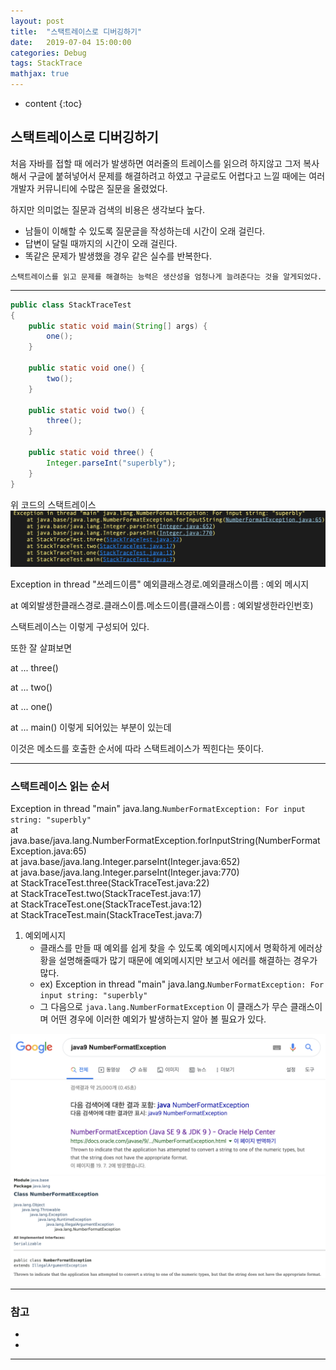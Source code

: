 ```yaml
---
layout: post
title:  "스택트레이스로 디버깅하기"
date:   2019-07-04 15:00:00
categories: Debug
tags: StackTrace
mathjax: true
---
```


* content
{:toc}

## 스택트레이스로 디버깅하기  
처음 자바를 접할 때 에러가 발생하면 여러줄의 트레이스를 읽으려 하지않고 그저 복사해서 구글에 붙혀넣어서 문제를 해결하려고 하였고 구글로도 어렵다고
느낄 때에는 여러 개발자 커뮤니티에 수많은 질문을 올렸었다.

하지만 의미없는 질문과 검색의 비용은 생각보다 높다.

- 남들이 이해할 수 있도록 질문글을 작성하는데 시간이 오래 걸린다.
- 답변이 달릴 때까지의 시간이 오래 걸린다.
- 똑같은 문제가 발생했을 경우 같은 실수를 반복한다.

`스택트레이스를 읽고 문제를 해결하는 능력은 생산성을 엄청나게 늘려준다는 것을 알게되었다.`



---
```java
public class StackTraceTest
{
    public static void main(String[] args) {
        one();
    }

    public static void one() {
        two();
    }

    public static void two() {
        three();
    }

    public static void three() {
        Integer.parseInt("superbly");
    }
}
```
위 코드의 스택트레이스
![trace](/img/trace.png)

Exception in thread "쓰레드이름" 예외클래스경로.예외클래스이름 : 예외 메시지

at 예외발생한클래스경로.클래스이름.메소드이름(클래스이름 : 예외발생한라인번호)

스택트레이스는 이렇게 구성되어 있다.

또한 잘 살펴보면

at ... three()

at ... two()

at ... one()

at ... main() 이렇게 되어있는 부분이 있는데

이것은 메소드를 호출한 순서에 따라 스택트레이스가 찍힌다는 뜻이다.

---
### 스택트레이스 읽는 순서  

Exception in thread "main" java.lang.`NumberFormatException: For input string: "superbly"`  
	at java.base/java.lang.NumberFormatException.forInputString(NumberFormatException.java:65)  
	at java.base/java.lang.Integer.parseInt(Integer.java:652)  
	at java.base/java.lang.Integer.parseInt(Integer.java:770)  
	at StackTraceTest.three(StackTraceTest.java:22)  
	at StackTraceTest.two(StackTraceTest.java:17)  
	at StackTraceTest.one(StackTraceTest.java:12)  
	at StackTraceTest.main(StackTraceTest.java:7)  

1. 예외메시지
    - 클래스를 만들 때 예외를 쉽게 찾을 수 있도록 예외메시지에서 명확하게 에러상황을 설명해줄때가 많기 때문에 예외메시지만 보고서 에러를 해결하는 경우가 많다.
    - ex) Exception in thread "main" java.lang.`NumberFormatException: For input string: "superbly"`  
    - 그 다음으로 `java.lang.NumberFormatException` 이 클래스가 무슨 클래스이며 어떤 경우에 이러한 예외가 발생하는지 알아 볼 필요가 있다.  

![googleSearch](/img/googleSearch.png)
![numberformatexception](/img/numberformatexception.png)


---



### 참고  

* [facebook]: http://facebook.com/seob3126
* [신입개발자가 혼자 공부하는 방법]: http://okky.kr/article/597494
---
